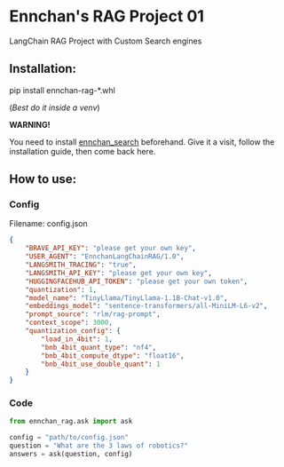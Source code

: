 # Ennchan's RAG Project 01
LangChain RAG Project with Custom Search engines

## Installation:


pip install ennchan-rag-*.whl

(*Best do it inside a venv*)

**WARNING!**

You need to install [ennchan_search](https://github.com/ecinauce/ennchan-search01/) beforehand. Give it a visit, follow the installation guide, then come back here.

## How to use:
### Config
Filename: config.json
```json
{
    "BRAVE_API_KEY": "please get your own key",
    "USER_AGENT": "EnnchanLangChainRAG/1.0",
    "LANGSMITH_TRACING": "true",
    "LANGSMITH_API_KEY": "please get your own key",
    "HUGGINGFACEHUB_API_TOKEN": "please get your own token",
    "quantization": 1,
    "model_name": "TinyLlama/TinyLlama-1.1B-Chat-v1.0",
    "embeddings_model": "sentence-transformers/all-MiniLM-L6-v2",
    "prompt_source": "rlm/rag-prompt",
    "context_scope": 3000,
    "quantization_config": {
        "load_in_4bit": 1,
        "bnb_4bit_quant_type": "nf4",
        "bnb_4bit_compute_dtype": "float16",
        "bnb_4bit_use_double_quant": 1
    }
}
```
### Code
```python
from ennchan_rag.ask import ask

config = "path/to/config.json"
question = "What are the 3 laws of robotics?"
answers = ask(question, config)
```
